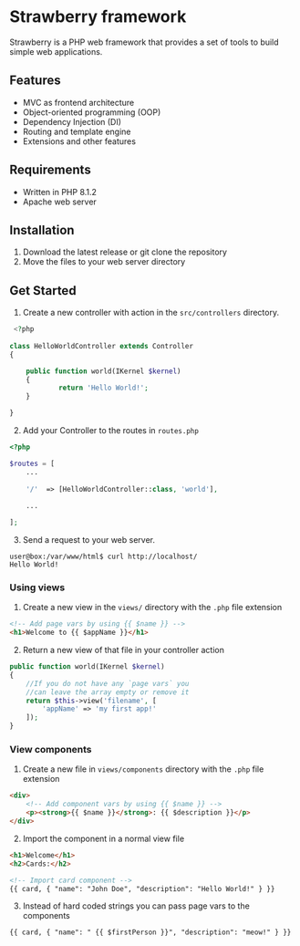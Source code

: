 # Strawberry framework

Strawberry is a PHP web framework that provides a set of tools to build simple web applications. 

## Features

- MVC as frontend architecture
- Object-oriented programming (OOP)
- Dependency Injection (DI)
- Routing and template engine
- Extensions and other features

## Requirements
- Written in PHP 8.1.2
- Apache web server

## Installation

1. Download the latest release or git clone the repository
2. Move the files to your web server directory

## Get Started

1. Create a new controller with action in the `src/controllers` directory.

```php
 <?php
 
class HelloWorldController extends Controller
{

	public function world(IKernel $kernel)
	{
			return 'Hello World!';
	}

}
```

2. Add your Controller to the routes in `routes.php`

```php
<?php

$routes = [
	...
		
	'/'  => [HelloWorldController::class, 'world'],
		
	...

];
```

3. Send a request to your web server.
```
user@box:/var/www/html$ curl http://localhost/
Hello World!
```


### Using views

1. Create a new view in the `views/` directory with the `.php` file extension

```html
<!-- Add page vars by using {{ $name }} -->
<h1>Welcome to {{ $appName }}</h1>
```

2. Return a new view of that file in your controller action
```php
public function world(IKernel $kernel)
{
	//If you do not have any `page vars` you
	//can leave the array empty or remove it
	return $this->view('filename', [
		'appName' => 'my first app!'
	]);
}
```

### View components

1. Create a new file in `views/components` directory with the `.php` file extension

```html
<div>
	<!-- Add component vars by using {{ $name }} -->
	<p><strong>{{ $name }}</strong>: {{ $description }}</p>
</div>
```

2. Import the component in a normal view file

```html
<h1>Welcome</h1>
<h2>Cards:</h2>

<!-- Import card component -->
{{ card, { "name": "John Doe", "description": "Hello World!" } }}
```

3. Instead of hard coded strings you can pass page vars to the components

```html
{{ card, { "name": " {{ $firstPerson }}", "description": "meow!" } }}
```
